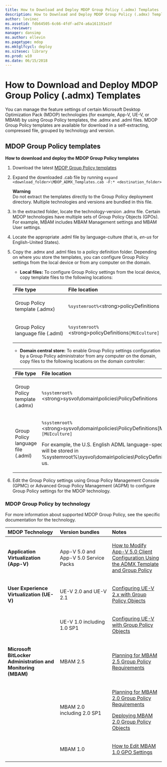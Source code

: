 ```yaml
---
title: How to Download and Deploy MDOP Group Policy (.admx) Templates
description: How to Download and Deploy MDOP Group Policy (.admx) Templates
author: levinec
ms.assetid: fdb64505-6c66-4fdf-ad74-a6a161191e3f
ms.reviewer: 
manager: dansimp
ms.author: ellevin
ms.pagetype: mdop
ms.mktglfcycl: deploy
ms.sitesec: library
ms.prod: w10
ms.date: 06/15/2018
---
```



# How to Download and Deploy MDOP Group Policy (.admx) Templates


You can manage the feature settings of certain Microsoft Desktop Optimization Pack (MDOP) technologies (for example, App-V, UE-V, or MBAM) by using Group Policy templates, the .admx and .adml files. MDOP Group Policy templates are available for download in a self-extracting, compressed file, grouped by technology and version.

## MDOP Group Policy templates

**How to download and deploy the MDOP Group Policy templates**

1. Download the latest [MDOP Group Policy templates](https://www.microsoft.com/en-us/download/details.aspx?id=55531) 

2. Expand the downloaded .cab file by running `expand <download_folder>\MDOP_ADMX_Templates.cab -F:* <destination_folder>`

   **Warning**  
   Do not extract the templates directly to the Group Policy deployment directory. Multiple technologies and versions are bundled in this file.

3. In the extracted folder, locate the technology-version .admx file. Certain MDOP technologies have multiple sets of Group Policy Objects (GPOs). For example, MBAM includes MBAM Management settings and MBAM User settings.

4. Locate the appropriate .adml file by language-culture (that is, *en-us* for English-United States).

5. Copy the .admx and .adml files to a policy definition folder. Depending on where you store the templates, you can configure Group Policy settings from the local device or from any computer on the domain.

   - **Local files:** To configure Group Policy settings from the local device, copy template files to the following locations:

   <table>
   <colgroup>
   <col width="50%" />
   <col width="50%" />
   </colgroup>
   <thead>
   <tr class="header">
   <th align="left">File type</th>
   <th align="left">File location</th>
   </tr>
   </thead>
   <tbody>
   <tr class="odd">
   <td align="left"><p>Group Policy template (.admx)</p></td>
   <td align="left"><p><code>%systemroot%</code>&lt;strong&gt;policyDefinitions</strong></p></td>
   </tr>
   <tr class="even">
   <td align="left"><p>Group Policy language file (.adml)</p></td>
   <td align="left"><p><code>%systemroot%</code>&lt;strong&gt;policyDefinitions</strong><code>[MUIculture]</code></p></td>
   </tr>
   </tbody>
   </table>

   - **Domain central store:** To enable Group Policy settings configuration by a Group Policy administrator from any computer on the domain, copy files to the following locations on the domain controller:

   <table>
   <colgroup>
   <col width="50%" />
   <col width="50%" />
   </colgroup>
   <thead>
   <tr class="header">
   <th align="left">File type</th>
   <th align="left">File location</th>
   </tr>
   </thead>
   <tbody>
   <tr class="odd">
   <td align="left"><p>Group Policy template (.admx)</p></td>
   <td align="left"><p><code>%systemroot%</code>&lt;strong&gt;sysvol\domain\policies\PolicyDefinitions</strong></p></td>
   </tr>
   <tr class="even">
   <td align="left"><p>Group Policy language file (.adml)</p></td>
   <td align="left"><p><code>%systemroot%</code>&lt;strong&gt;sysvol\domain\policies\PolicyDefinitions[MUIculture]</strong><code>[MUIculture]</code></p>
   <p>For example, the U.S. English ADML language-specific file will be stored in %systemroot%\sysvol\domain\policies\PolicyDefinitions\en-us.</p></td>
   </tr>
   </tbody>
   </table>

6. Edit the Group Policy settings using Group Policy Management Console (GPMC) or Advanced Group Policy Management (AGPM) to configure Group Policy settings for the MDOP technology.

### MDOP Group Policy by technology

For more information about supported MDOP Group Policy, see the specific documentation for the technology.

<table>
<colgroup>
<col width="33%" />
<col width="33%" />
<col width="33%" />
</colgroup>
<thead>
<tr class="header">
<th align="left">MDOP Technology</th>
<th align="left">Version bundles</th>
<th align="left">Notes</th>
</tr>
</thead>
<tbody>
<tr class="odd">
<td align="left"><p><strong>Application Virtualization (App-V)</strong></p></td>
<td align="left"><p>App-V 5.0 and App-V 5.0 Service Packs</p></td>
<td align="left"><p><a href="../appv-v5/how-to-modify-app-v-50-client-configuration-using-the-admx-template-and-group-policy.md" data-raw-source="[How to Modify App-V 5.0 Client Configuration Using the ADMX Template and Group Policy](../appv-v5/how-to-modify-app-v-50-client-configuration-using-the-admx-template-and-group-policy.md)">How to Modify App-V 5.0 Client Configuration Using the ADMX Template and Group Policy</a></p></td>
</tr>
<tr class="even">
<td align="left"><p><strong>User Experience Virtualization (UE-V)</strong></p></td>
<td align="left"><p>UE-V 2.0 and UE-V 2.1</p></td>
<td align="left"><p><a href="../uev-v2/configuring-ue-v-2x-with-group-policy-objects-both-uevv2.md" data-raw-source="[Configuring UE-V 2.x with Group Policy Objects](../uev-v2/configuring-ue-v-2x-with-group-policy-objects-both-uevv2.md)">Configuring UE-V 2.x with Group Policy Objects</a></p></td>
</tr>
<tr class="odd">
<td align="left"><p></p></td>
<td align="left"><p>UE-V 1.0 including 1.0 SP1</p></td>
<td align="left"><p><a href="../uev-v1/configuring-ue-v-with-group-policy-objects.md" data-raw-source="[Configuring UE-V with Group Policy Objects](../uev-v1/configuring-ue-v-with-group-policy-objects.md)">Configuring UE-V with Group Policy Objects</a></p></td>
</tr>
<tr class="even">
<td align="left"><p><strong>Microsoft BitLocker Administration and Monitoring (MBAM)</strong></p></td>
<td align="left"><p>MBAM 2.5</p></td>
<td align="left"><p><a href="../mbam-v25/planning-for-mbam-25-group-policy-requirements.md" data-raw-source="[Planning for MBAM 2.5 Group Policy Requirements](../mbam-v25/planning-for-mbam-25-group-policy-requirements.md)">Planning for MBAM 2.5 Group Policy Requirements</a></p></td>
</tr>
<tr class="odd">
<td align="left"><p></p></td>
<td align="left"><p>MBAM 2.0 including 2.0 SP1</p></td>
<td align="left"><p><a href="../mbam-v2/planning-for-mbam-20-group-policy-requirements-mbam-2.md" data-raw-source="[Planning for MBAM 2.0 Group Policy Requirements](../mbam-v2/planning-for-mbam-20-group-policy-requirements-mbam-2.md)">Planning for MBAM 2.0 Group Policy Requirements</a></p>
<p><a href="../mbam-v2/deploying-mbam-20-group-policy-objects-mbam-2.md" data-raw-source="[Deploying MBAM 2.0 Group Policy Objects](../mbam-v2/deploying-mbam-20-group-policy-objects-mbam-2.md)">Deploying MBAM 2.0 Group Policy Objects</a></p></td>
</tr>
<tr class="even">
<td align="left"><p></p></td>
<td align="left"><p>MBAM 1.0</p></td>
<td align="left"><p><a href="../mbam-v1/how-to-edit-mbam-10-gpo-settings.md" data-raw-source="[How to Edit MBAM 1.0 GPO Settings](../mbam-v1/how-to-edit-mbam-10-gpo-settings.md)">How to Edit MBAM 1.0 GPO Settings</a></p></td>
</tr>
</tbody>
</table>

 

 

 





